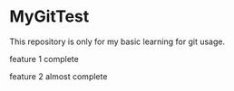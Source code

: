 # MyGitTest
This repository is only for my basic learning for git usage.

feature 1 complete

feature 2 almost complete